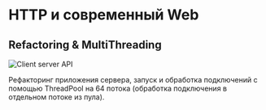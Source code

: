 # HTTP и современный Web
## Refactoring & MultiThreading

![Client server API](https://crunchify.com/wp-content/uploads/2012/10/Crunchify.com-RESTful-Introduction.png "Client server API")

Рефакторинг приложения сервера, запуск и обработка подключений с помощью ThreadPool на 64 потока (обработка подключения в отдельном потоке из пула).
